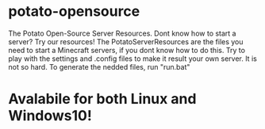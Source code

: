 # potato-opensource
The Potato Open-Source Server Resources. Dont know how to start a server? Try our resources!
The PotatoServerResources are the files you need to start a Minecraft servers, if you dont know how to do this.
Try to play with the settings and .config files to make it result your own server. It is not so hard. To generate the nedded files, run "run.bat"
# Avalabile for both Linux and Windows10!
